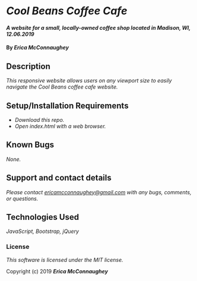 # _Cool Beans Coffee Cafe_

#### _A website for a small, locally-owned coffee shop located in Madison, WI, 12.06.2019_

#### By _**Erica McConnaughey**_

## Description

_This responsive website allows users on any viewport size to easily navigate the Cool Beans coffee cafe website._

## Setup/Installation Requirements

* _Download this repo._
* _Open index.html with a web browser._

## Known Bugs

_None._

## Support and contact details

_Please contact ericamcconnaughey@gmail.com with any bugs, comments, or questions._

## Technologies Used

_JavaScript, Bootstrap, jQuery_

### License

*This software is licensed under the MIT license.*

Copyright (c) 2019 **_Erica McConnaughey_**